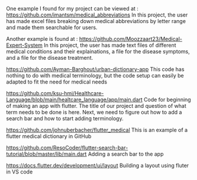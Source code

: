 One example I found for my project can be viewed at : https://github.com/imantsm/medical_abbreviations
In this project, the user has made excel files breaking down medical abbreviations by letter range and made them searchable for users.

Another example is found at : https://github.com/Moozzaart23/Medical-Expert-System
In this project, the user has made text files of different medical conditions and their explainations, a file for the disease symptoms, and a file for the disease treatment.

https://github.com/Ayman-Barghout/urban-dictionary-app
This code has nothing to do with medical terminology, but the code setup can easily be adapted to fit the need for medical needs

https://github.com/ksu-hmi/Healthcare-Language/blob/main/healtcare_language/app/main.dart 
Code for beginning of making an app with flutter.  The title of our project and question of what term needs to be done is here.  Next, we need to figure out how to add a search bar and how to start adding terminology.

https://github.com/johnuberbacher/flutter_medical 
This is an example of a flutter medical dictionary in GitHub

https://github.com/ResoCoder/flutter-search-bar-tutorial/blob/master/lib/main.dart
Adding a search bar to the app

https://docs.flutter.dev/development/ui/layout
Building a layout using fluter in VS code
